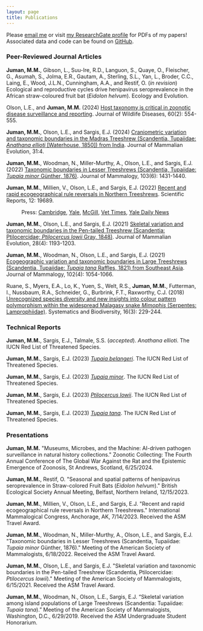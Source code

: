```yaml
---
layout: page
title: Publications
---
```


Please <a href="mailto:mmj38@cam.ac.uk">email me</a> or visit <a href="https://www.researchgate.net/profile/Maya-Juman-2" target="_blank">my ResearchGate profile</a> for PDFs of my papers! Associated data and code can be found on <a href="https://github.com/mayajuman/" target="_blank">GitHub</a>.

### Peer-Reviewed Journal Articles

**Juman, M.M.**, Gibson, L., Suu-Ire, R.D., Languon, S., Quaye, O., Fleischer, G., Asumah, S., Jolma, E.R., Gautam, A., Sterling, S.L., Yan, L., Broder, C.C., Laing, E., Wood, J.L.N., Cunningham, A.A., and Restif, O. (*in revision*) Ecological and reproductive cycles drive henipavirus seroprevalence in the African straw-coloured fruit bat (*Eidolon helvum*). Ecology and Evolution.

Olson, L.E., and **Juman, M.M.** (2024) <a href="http://dx.doi.org/10.7589/JWD-D-23-00178a" target="_blank">Host taxonomy is critical in zoonotic disease surveillance and reporting</a>. Journal of Wildlife Diseases, 60(2): 554-555.

**Juman, M.M.**, Olson, L.E., and Sargis, E.J. (2024) <a href="https://link.springer.com/article/10.1007/s10914-023-09694-0" target="_blank">Craniometric variation and taxonomic boundaries in the Madras Treeshrew (Scandentia, Tupaiidae: *Anathana ellioti* [Waterhouse, 1850]) from India</a>. Journal of Mammalian Evolution, 31:4.

**Juman, M.M.**, Woodman, N., Miller-Murthy, A., Olson, L.E., and Sargis, E.J. (2022) <a href="https://doi.org/10.1093/jmammal/gyac080" target="_blank">Taxonomic boundaries in Lesser Treeshrews (Scandentia, Tupaiidae: *Tupaia minor* Günther, 1876)</a>. Journal of Mammalogy, 103(6): 1431-1440.

**Juman, M.M.**, Millien, V., Olson, L.E., and Sargis, E.J. (2022) <a href="https://www.nature.com/articles/s41598-022-23774-w" target="_blank">Recent and rapid ecogeographical rule reversals in Northern Treeshrews</a>. Scientific Reports, 12: 19689.

<p style="margin-left: 40px">Press:  <a href="https://www.cam.ac.uk/research/news/new-study-suggests-climate-change-may-be-affecting-animal-body-size?utm_source=miragenews&utm_medium=miragenews&utm_campaign=news" target="_blank">Cambridge</a>, <a href="https://news.yale.edu/2022/11/29/ecological-rule-breaker-shows-effects-climate-change-body-size" target="_blank">Yale</a>, <a href="https://www.mcgill.ca/newsroom/channels/news/ecological-rule-breaker-shows-effects-climate-change-body-size-evolution-343871" target="_blank">McGill</a>, <a href="https://www.vettimes.co.uk/news/climate-change-affecting-animal-body-size-says-study/" target="_blank">Vet Times</a>, <a href="https://yaledailynews.com/blog/2022/12/07/study-on-northern-treeshrews-reveals-climate-changes-effects-on-ecogeographical-evolution/" target="_blank">Yale Daily News</a></p>

**Juman, M.M.**, Olson, L.E., and Sargis, E.J. (2021) <a href="https://rdcu.be/cC9Yf" target="_blank">Skeletal variation and taxonomic boundaries in the Pen-tailed Treeshrew (Scandentia: Ptilocercidae; *Ptilocercus lowii* Gray, 1848)</a>. Journal of Mammalian Evolution, 28(4): 1193-1203.

**Juman, M.M.**, Woodman, N., Olson, L.E., and Sargis, E.J. (2021) <a href="https://academic.oup.com/jmammal/advance-article/doi/10.1093/jmammal/gyab059/6301373?guestAccessKey=2123cf18-6c41-4330-9c3e-f241aa92d38e" target="_blank">Ecogeographic variation and taxonomic boundaries in Large Treeshrews (Scandentia, Tupaiidae: *Tupaia tana* Raffles, 1821) from Southeast Asia</a>. Journal of Mammalogy, 102(4): 1054-1066.

Ruane, S., Myers, E.A., Lo, K., Yuen, S., Welt, R.S., **Juman, M.M.**, Futterman, I., Nussbaum, R.A., Schneider, G., Burbrink, F.T., Raxworthy, C.J. (2018) <a href="https://www.tandfonline.com/doi/abs/10.1080/14772000.2017.1375046" target="_blank">Unrecognized species diversity and new insights into colour pattern polymorphism within the widespread Malagasy snake *Mimophis* (Serpentes: Lamprophiidae)</a>. Systematics and Biodiversity, 16(3): 229-244.

### Technical Reports

**Juman, M.M.**, Sargis, E.J., Talmale, S.S. (*accepted*). *Anathana ellioti*. The IUCN Red List of Threatened Species.

**Juman, M.M.**, Sargis, E.J. (2023) <a href="https://www.iucnredlist.org/species/41492/229775933" target="_blank">*Tupaia belangeri*</a>. The IUCN Red List of Threatened Species.

**Juman, M.M.**, Sargis, E.J. (2023) <a href="https://www.iucnredlist.org/species/41497/229537130" target="_blank">*Tupaia minor*</a>. The IUCN Red List of Threatened Species.

**Juman, M.M.**, Sargis, E.J. (2023) <a href="https://www.iucnredlist.org/species/41491/229799507" target="_blank">*Ptilocercus lowii*</a>. The IUCN Red List of Threatened Species.

**Juman, M.M.**, Sargis, E.J. (2023)  <a href="https://www.iucnredlist.org/species/41501/229492631" target="_blank">*Tupaia tana*</a>. The IUCN Red List of Threatened Species.

### Presentations

**Juman, M.M.** "Museums, Microbes, and the Machine: AI-driven pathogen surveillance in natural history collections." Zoonotic Collecting: The Fourth Annual Conference of The Global War Against the Rat and the Epistemic Emergence of Zoonosis, St Andrews, Scotland, 6/25/2024.

**Juman, M.M.**, Restif, O. "Seasonal and spatial patterns of henipavirus seroprevalence in Straw-colored Fruit Bats (*Eidolon helvum*)." British Ecological Society Annual Meeting, Belfast, Northern Ireland, 12/15/2023.

**Juman, M.M.**, Millien, V., Olson, L.E., and Sargis, E.J. "Recent and rapid ecogeographical rule reversals in Northern Treeshrews." International Mammalogical Congress, Anchorage, AK, 7/14/2023. Received the ASM Travel Award.

**Juman, M.M.**, Woodman, N., Miller-Murthy, A., Olson, L.E., and Sargis, E.J. "Taxonomic boundaries in Lesser Treeshrews (Scandentia, Tupaiidae: *Tupaia minor* Günther, 1876)." Meeting of the American Society of Mammalogists, 6/18/2022. Received the ASM Travel Award.

**Juman, M.M.**, Olson, L.E., and Sargis, E.J. "Skeletal variation and taxonomic boundaries in the Pen-tailed Treeshrew (Scandentia, Ptilocercidae: *Ptilocercus lowii*)." Meeting of the American Society of Mammalogists, 6/15/2021. Received the ASM Travel Award.

**Juman, M.M.**, Woodman, N., Olson, L.E., Sargis, E.J. “Skeletal variation among island populations of Large Treeshrews (Scandentia: Tupaiidae: *Tupaia tana*).” Meeting of the American Society of Mammalogists, Washington, D.C., 6/29/2019. Received the ASM Undergraduate Student Honorarium.
